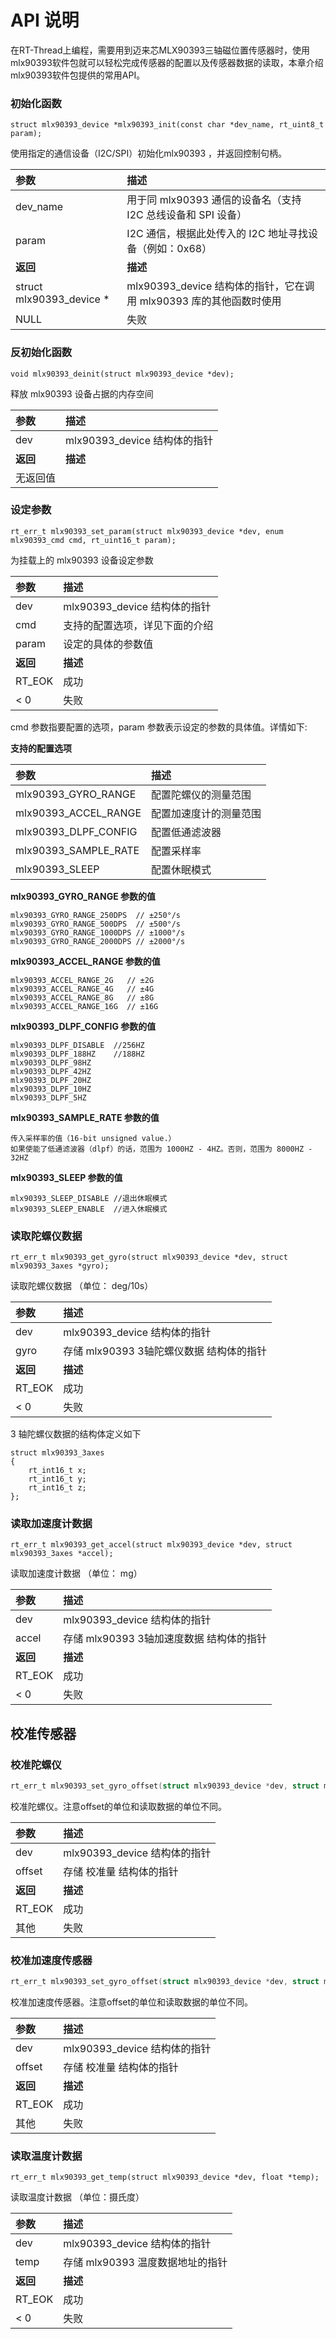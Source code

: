 # API 说明

在RT-Thread上编程，需要用到迈来芯MLX90393三轴磁位置传感器时，使用mlx90393软件包就可以轻松完成传感器的配置以及传感器数据的读取，本章介绍mlx90393软件包提供的常用API。

### 初始化函数

```{.c}
struct mlx90393_device *mlx90393_init(const char *dev_name, rt_uint8_t param);
```

使用指定的通信设备（I2C/SPI）初始化mlx90393 ，并返回控制句柄。

| 参数              | 描述                                |
|:------------------|:------------------------------------|
|dev_name               | 用于同 mlx90393 通信的设备名（支持 I2C 总线设备和 SPI 设备） |
|param | I2C 通信，根据此处传入的 I2C 地址寻找设备（例如：0x68） |
| **返回**          | **描述**                                |
|struct mlx90393_device *                  | mlx90393_device 结构体的指针，它在调用 mlx90393 库的其他函数时使用 |
|NULL                 | 失败                                |

### 反初始化函数

```{.c}
void mlx90393_deinit(struct mlx90393_device *dev);
```

释放 mlx90393 设备占据的内存空间

| 参数     | 描述                        |
| :------- | :-------------------------- |
| dev      | mlx90393_device 结构体的指针 |
| **返回** | **描述**                    |
| 无返回值 |                             |

### 设定参数

```{.c}
rt_err_t mlx90393_set_param(struct mlx90393_device *dev, enum mlx90393_cmd cmd, rt_uint16_t param);
```

为挂载上的 mlx90393 设备设定参数

| 参数              | 描述                                |
|:------------------|:------------------------------------|
|dev               | mlx90393_device 结构体的指针 |
|cmd | 支持的配置选项，详见下面的介绍 |
|param | 设定的具体的参数值 |
| **返回**          | **描述**                                |
|RT_EOK                  | 成功 |
|< 0                 | 失败                                |

cmd 参数指要配置的选项，param 参数表示设定的参数的具体值。详情如下:

**支持的配置选项** 

| 参数              | 描述                                |
|:------------------|:------------------------------------|
|mlx90393_GYRO_RANGE               | 配置陀螺仪的测量范围 |
|mlx90393_ACCEL_RANGE | 配置加速度计的测量范围 |
|mlx90393_DLPF_CONFIG | 配置低通滤波器 |
| mlx90393_SAMPLE_RATE | 配置采样率 |
|mlx90393_SLEEP                  | 配置休眠模式 |

**mlx90393_GYRO_RANGE 参数的值** 

```
mlx90393_GYRO_RANGE_250DPS  // ±250°/s
mlx90393_GYRO_RANGE_500DPS  // ±500°/s
mlx90393_GYRO_RANGE_1000DPS // ±1000°/s
mlx90393_GYRO_RANGE_2000DPS // ±2000°/s
```

**mlx90393_ACCEL_RANGE 参数的值** 

```
mlx90393_ACCEL_RANGE_2G   // ±2G
mlx90393_ACCEL_RANGE_4G   // ±4G
mlx90393_ACCEL_RANGE_8G   // ±8G
mlx90393_ACCEL_RANGE_16G  // ±16G
```

**mlx90393_DLPF_CONFIG 参数的值** 

```
mlx90393_DLPF_DISABLE  //256HZ
mlx90393_DLPF_188HZ    //188HZ
mlx90393_DLPF_98HZ
mlx90393_DLPF_42HZ
mlx90393_DLPF_20HZ
mlx90393_DLPF_10HZ
mlx90393_DLPF_5HZ
```

**mlx90393_SAMPLE_RATE 参数的值** 

```
传入采样率的值（16-bit unsigned value.）
如果使能了低通滤波器（dlpf）的话，范围为 1000HZ - 4HZ。否则，范围为 8000HZ - 32HZ
```

**mlx90393_SLEEP  参数的值** 

```
mlx90393_SLEEP_DISABLE //退出休眠模式
mlx90393_SLEEP_ENABLE  //进入休眠模式
```


### 读取陀螺仪数据   

```{.c}
rt_err_t mlx90393_get_gyro(struct mlx90393_device *dev, struct mlx90393_3axes *gyro);
```

读取陀螺仪数据 （单位： deg/10s）

| 参数     | 描述                                    |
| :------- | :-------------------------------------- |
| dev      | mlx90393_device 结构体的指针             |
| gyro     | 存储 mlx90393 3轴陀螺仪数据 结构体的指针 |
| **返回** | **描述**                                |
| RT_EOK   | 成功                                    |
| < 0      | 失败                                    |

3 轴陀螺仪数据的结构体定义如下

```{.c}
struct mlx90393_3axes
{
    rt_int16_t x;
    rt_int16_t y;
    rt_int16_t z;
};
```

### 读取加速度计数据

```{.c}
rt_err_t mlx90393_get_accel(struct mlx90393_device *dev, struct mlx90393_3axes *accel);
```

读取加速度计数据 （单位： mg）

| 参数     | 描述                                    |
| :------- | :-------------------------------------- |
| dev      | mlx90393_device 结构体的指针             |
| accel    | 存储 mlx90393 3轴加速度数据 结构体的指针 |
| **返回** | **描述**                                |
| RT_EOK   | 成功                                    |
| < 0      | 失败                                    |

## 校准传感器

### 校准陀螺仪

```c
rt_err_t mlx90393_set_gyro_offset(struct mlx90393_device *dev, struct mlx90393_3axes *offset);
```

 校准陀螺仪。注意offset的单位和读取数据的单位不同。

| 参数     | 描述                        |
| :------- | :-------------------------- |
| dev      | mlx90393_device 结构体的指针 |
| offset   | 存储 校准量 结构体的指针    |
| **返回** | **描述**                    |
| RT_EOK   | 成功                        |
| 其他     | 失败                        |

### 校准加速度传感器

```c
rt_err_t mlx90393_set_gyro_offset(struct mlx90393_device *dev, struct mlx90393_3axes *offset);
```

校准加速度传感器。注意offset的单位和读取数据的单位不同。

| 参数     | 描述                        |
| :------- | :-------------------------- |
| dev      | mlx90393_device 结构体的指针 |
| offset   | 存储 校准量 结构体的指针    |
| **返回** | **描述**                    |
| RT_EOK   | 成功                        |
| 其他     | 失败                        |

### 读取温度计数据

```{.c}
rt_err_t mlx90393_get_temp(struct mlx90393_device *dev, float *temp);
```

读取温度计数据 （单位：摄氏度）

| 参数     | 描述                            |
| :------- | :------------------------------ |
| dev      | mlx90393_device 结构体的指针     |
| temp     | 存储 mlx90393 温度数据地址的指针 |
| **返回** | **描述**                        |
| RT_EOK   | 成功                            |
| < 0      | 失败                            |
